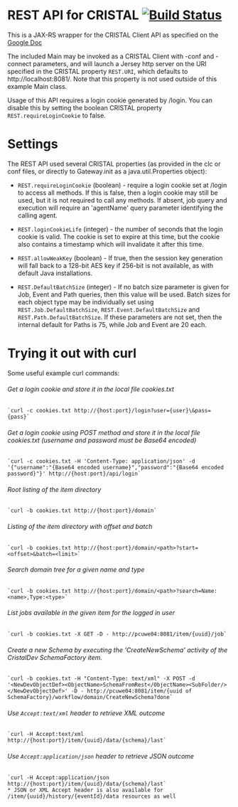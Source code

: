 # REST API for CRISTAL [![Build Status](https://travis-ci.org/cristal-ise/restapi.svg?branch=master)](https://travis-ci.org/cristal-ise/restapi)

This is a JAX-RS wrapper for the CRISTAL Client API as specified on the [Google Doc](https://docs.google.com/document/d/1tHeaH1fiAQEbc9prGXnZ9445GIxskMGfZ0ImMrGeyws/edit?usp=sharing)

The included Main may be invoked as a CRISTAL Client with -conf and -connect parameters, and will launch a Jersey http server on the URI specified in the CRISTAL property `REST.URI`, which defaults to http://localhost:8081/. Note that this property is not used outside of this example Main class.

Usage of this API requires a login cookie generated by /login. You can disable this by setting the boolean CRISTAL property `REST.requireLoginCookie` to false. 

# Settings

The REST API used several CRISTAL properties (as provided in the clc or conf files, or directly to Gateway.init as a java.util.Properties object):

 * `REST.requireLoginCookie` (boolean) - require a login cookie set at /login to access all methods. If this is false, then a login cookie may still be used, but it is not required to call any methods. If absent, job query and execution will require an 'agentName' query parameter identifying the calling agent.
 * `REST.loginCookieLife` (integer) - the number of seconds that the login cookie is valid. The cookie is set to expire at this time, but the cookie also contains a timestamp which will invalidate it after this time. 
 * `REST.allowWeakKey` (boolean) - If true, then the session key generation will fall back to a 128-bit AES key if 256-bit is not available, as with default Java installations.

 * `REST.DefaultBatchSize` (integer) - If no batch size parameter is given for Job, Event and Path queries, then this value will be used. Batch sizes for each object type may be individually set using `REST.Job.DefaultBatchSize`, `REST.Event.DefaultBatchSize` and `REST.Path.DefaultBatchSize`. If these parameters are not set, then the internal default for Paths is 75, while Job and Event are 20 each.

# Trying it out with curl

Some useful example curl commands:

###### Get a login cookie and store it in the local file cookies.txt

    `curl -c cookies.txt http://{host:port}/login?user={user}\&pass={pass}`
    
###### Get a login cookie using POST method and store it in the local file cookies.txt (username and password must be Base64 encoded)
    
    `curl -c cookies.txt -H 'Content-Type: application/json' -d '{"username":"{Base64 encoded username}","password":"{Base64 encoded password}"}' http://{host:port}/api/login`

###### Root listing of the item directory

    `curl -b cookies.txt http://{host:port}/domain`

###### Listing of the item directory with offset and batch

    `curl -b cookies.txt http://{host:port}/domain/<path>?start=<offset>&batch=<limit>`

###### Search domain tree for a given name and type

    `curl -b cookies.txt http://{host:port}/domain/<path>?search=Name:<name>,Type:<type>`

###### List jobs available in the given item for the logged in user

    `curl -b cookies.txt -X GET -D - http://pcuwe04:8081/item/{uuid}/job`

###### Create a new Schema by executing the 'CreateNewSchema' activity of the CristalDev SchemaFactory item.

    `curl -b cookies.txt -H "Content-Type: text/xml" -X POST -d '<NewDevObjectDef><ObjectName>SchemaFromRest</ObjectName><SubFolder/></NewDevObjectDef>' -D - http://pcuwe04:8081/item/{uuid of SchemaFactory}/workflow/domain/CreateNewSchema?done`

###### Use `Accept:text/xml` header to retrieve XML outcome

    `curl -H Accept:text/xml http://{host:port}/item/{uuid}/data/{schema}/last`

###### Use `Accept:application/json` header to retrieve JSON outcome

    `curl -H Accept:application/json http://{host:port}/item/{uuid}/data/{schema}/last` 
    * JSON or XML Accept header is also available for /item/{uuid}/history/{eventId}/data resources as well
